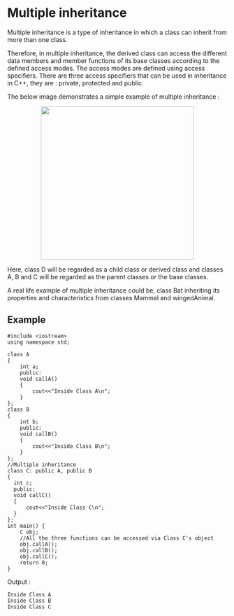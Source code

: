# Multiple inheritance

Multiple inheritance is a type of inheritance in which a class can inherit from more than one class.

Therefore, in multiple inheritance, the derived class can access the different data members and member functions of its base classes according to the defined access modes. The access modes are defined using access specifiers. There are three access specifiers that can be used in inheritance in C++, they are : private, protected and public.

The below image demonstrates a simple example of multiple inheritance :

<p align="center"> <img src="https://user-images.githubusercontent.com/61552413/142762283-e4deada2-c86b-433a-9e54-8cb05ff99f31.png" height="350"> </p>

Here, class D will be regarded as a child class or derived class and classes A, B and C will be regarded as the parent classes or the base classes.

A real life example of multiple inheritance could be, class Bat inheriting its properties and characteristics from classes Mammal and wingedAnimal.

## Example

```
#include <iostream>
using namespace std;

class A
{
    int a;
    public:
    void callA()
    {
        cout<<"Inside Class A\n";
    }
};
class B
{
    int b;
    public:
    void callB()
    {
        cout<<"Inside Class B\n";
    }
};
//Multiple inheritance
class C: public A, public B
{
  int c;
  public:
  void callC()
  {
      cout<<"Inside Class C\n";
  }
};
int main() {
	C obj;
	//All the three functions can be accessed via Class C's object
	obj.callA();
	obj.callB();
	obj.callC();
	return 0;
}
```

Output :

```
Inside Class A
Inside Class B
Inside Class C
```

